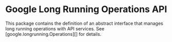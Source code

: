 # Google Long Running Operations API
This package contains the definition of an abstract interface that
manages long running operations with API services.  See
[google.longrunning.Operations][] for details.
